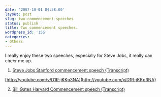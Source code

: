 ```yaml
---
date: '2007-10-01 04:58:00'
layout: post
slug: two-commencement-speeches
status: publish
title: Two commencement speeches.
wordpress_id: '156'
categories:
- Others
---
```


I really enjoy these two speeches, especially for Steve Jobs, it really can cheer me up.

1. [Steve Jobs Stanford commencement speech (Transcript)](http://news-service.stanford.edu/news/2005/june15/jobs-061505.html)




[http://youtube.com/v/D1R-jKKp3NA](http://youtube.com/v/D1R-jKKp3NA)




2. [Bill Gates Harvard Commencement speech (Transcript)](http://www.scribd.com/doc/97979/Bill-Gates-Harvard-Commencement-transcript)
